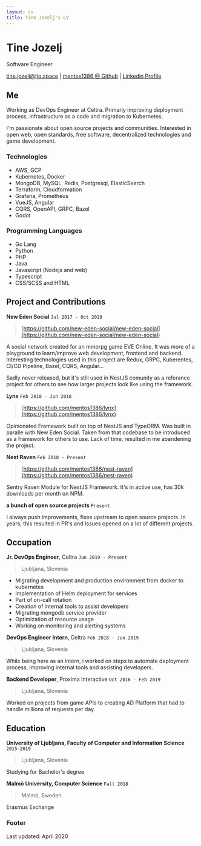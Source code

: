 ```yaml
---
layout: cv
title: Tine Jozelj's CV
---
```

# Tine Jozelj
Software Engineer

<div id="webaddress">
<a href="mailto:tine.jozelj@tjo.space">tine.jozelj@tjo.space</a>
| <a href="https://github.com/mentos1386">mentos1386 @ Github</a>
| <a href="https://www.linkedin.com/in/tine-jozelj-884398121/">Linkedin Profile</a>
</div>


## Me

Working as DevOps Engineer at Celtra. Primarly improving deployment process, infrastructure
as a code and migration to Kubernetes.

I'm passionate about open source projects and communities. Interested in open web, open standards,
free software, decentralized technologies and game development.

### Technologies

 * AWS, GCP
 * Kubernetes, Docker
 * MongoDB, MySQL, Redis, Postgresql, ElasticSearch
 * Terraform, Cloudformation
 * Grafana, Prometheus
 * VueJS, Angular
 * CQRS, OpenAPI, GRPC, Bazel
 * Godot

### Programming Languages

 * Go Lang
 * Python
 * PHP
 * Java
 * Javascript (Nodejs and web)
 * Typescript
 * CSS/SCSS and HTML

## Project and Contributions

__New Eden Social__
`Jul 2017 - Oct 2019`
> [https://github.com/new-eden-social/new-eden-social](https://github.com/new-eden-social/new-eden-social)

A social network created for an mmorpg game EVE Online. It was more of a playground to learn/improve web development, frontend and backend.
Interesting technologies used in this project are Redux, GRPC, Kuberentes, CI/CD Pipeline, Bazel, CQRS, Angular...

Sadly never released, but it's still used in NestJS comunity as a referance project for others to see how larger projects look like using
the framework.

__Lynx__
`Feb 2018 - Jun 2018`
> [https://github.com/mentos1386/lynx](https://github.com/mentos1386/lynx)

Opinionated Framework built on top of NestJS and TypeORM. Was built in paralle with New Eden Social. Taken from that codebase to be introduced
as a framework for others to use. Lack of time, resulted in me abandening the project.

__Nest Raven__
`Feb 2018 - Present`
> [https://github.com/mentos1386/nest-raven](https://github.com/mentos1386/nest-raven) 

Sentry Raven Module for NestJS Framework. It's in active use, has 30k downloads per month on NPM.

__a bunch of open source projects__
`Present`

I always push improvements, fixes upstream to open source projects. In years, this resulted in PR's and Issues opened on a lot of different projects.

## Occupation

__Jr. DevOps Engineer__, Celtra
`Jun 2019 - Present`
> Ljubljana, Slovenia

 * Migrating development and production environment from docker to kubernetes
 * Implementation of Helm deployment for services
 * Part of on-call rotation
 * Creation of internal tools to assist developers
 * Migrating mongodb service provider
 * Optimization of resource usage
 * Working on monitoring and alerting systems

__DevOps Engineer Intern__, Celtra
`Feb 2018 - Jun 2019`
> Ljubljana, Slovenia

While being here as an intern, i worked on steps to automate deployment process, improving internal tools and assisting developers.

__Backend Developer__, Proxima Interactive
`Oct 2016 - Feb 2019`
> Ljubljana, Slovenia

Worked on projects from game APIs to creating AD Platform that had to handle millions of requests per day.

## Education

__University of Ljubljana, Faculty of Computer and Information Science__
`2015-2019`
> Ljubljana, Slovenia

Studying for Bachelor's degree

__Malmö University, Computer Science__
`Fall 2018`
> Malmö, Sweden

Erasmus Exchange


### Footer

Last updated: April 2020



